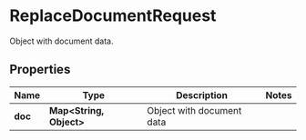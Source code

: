 

# ReplaceDocumentRequest

Object with document data. 

## Properties

| Name | Type | Description | Notes |
|------------ | ------------- | ------------- | -------------|
|**doc** | **Map&lt;String, Object&gt;** | Object with document data  |  |





